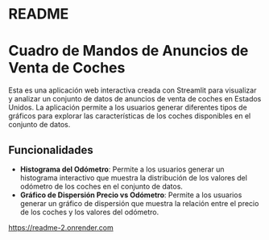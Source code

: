 # README
# Cuadro de Mandos de Anuncios de Venta de Coches

Esta es una aplicación web interactiva creada con Streamlit para visualizar y analizar un conjunto de datos de anuncios de venta de coches en Estados Unidos. La aplicación permite a los usuarios generar diferentes tipos de gráficos para explorar las características de los coches disponibles en el conjunto de datos.

## Funcionalidades

- **Histograma del Odómetro**: Permite a los usuarios generar un histograma interactivo que muestra la distribución de los valores del odómetro de los coches en el conjunto de datos.
- **Gráfico de Dispersión Precio vs Odómetro**: Permite a los usuarios generar un gráfico de dispersión que muestra la relación entre el precio de los coches y los valores del odómetro.

https://readme-2.onrender.com
